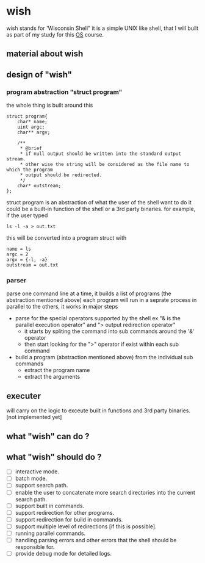 # wish
wish stands for 'Wisconsin Shell" it is a simple UNIX like shell, that I will built as part
of my study for this [OS](https://pages.cs.wisc.edu/~remzi/Classes/537/Spring2018/) course.

## material about wish

## design of "wish"

### program abstraction "struct program"
the whole thing is built around this
```
struct program{
    char* name;
    uint argc;
    char** argv;

    /**
     * @brief 
     * if null output should be written into the standard output stream.
     * other wise the string will be considered as the file name to which the program
     * output should be redirected.
     */
    char* outstream; 
};
```
struct program is an abstraction of what the user of the shell want to do
it could be a built-in function of the shell or a 3rd party binaries.
for example, if the user typed 
```
ls -l -a > out.txt
```
this will be converted into a program struct with 

```
name = ls
argc = 2
argv = {-l, -a}
outstream = out.txt
```
### parser
parse one command line at a time, it builds a list of programs (the abstraction mentioned above) each program will run in a seprate process in parallel to the others, 
it works in major steps
* parse for the special operators supported by the shell ex "& is the parallel execution operator"  and "> output redirection operator"
  * it starts by spliting the command into sub commands around the '&' operator
  * then start looking for the ">" operator if exist within each sub command
* build a program (abstraction mentioned above) from the individual sub commands
  * extract the program name
  * extract the arguments
  
## executer
will carry on the logic to exceute built in functions and 3rd party binaries.
[not implemented yet]

## what "wish" can do ?

## what "wish" should do ?
- [ ] interactive mode.
- [ ] batch mode.
- [ ] support search path.
- [ ] enable the user to concatenate more search directories into the current search path.
- [ ] support built in commands.
- [ ] support redirection for other programs.
- [ ] support redirection for build in commands.
- [ ] support multiple level of redirections [if this is possible].
- [ ] running parallel commands.
- [ ] handling parsing errors and other errors that the shell should be responsible for.
- [ ] provide debug mode for detailed logs.
